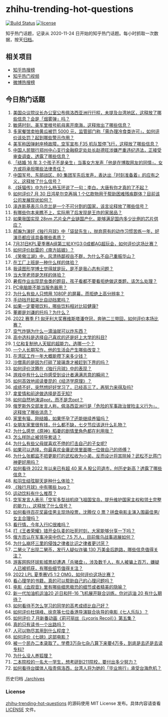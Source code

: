 # zhihu-trending-hot-questions

[![Build Status](https://github.com/justjavac/zhihu-trending-hot-questions/workflows/ci/badge.svg?branch=master)](https://github.com/justjavac/zhihu-trending-hot-questions/actions)
[![license](https://img.shields.io/github/license/justjavac/zhihu-trending-hot-questions)](https://github.com/justjavac/zhihu-trending-hot-questions/blob/master/LICENSE)

知乎热门话题，记录从 2020-11-24 日开始的知乎热门话题。每小时抓取一次数据，按天[归档](./archives)。

## 相关项目

- [知乎热搜榜](https://github.com/justjavac/zhihu-trending-top-search)
- [知乎热门视频](https://github.com/justjavac/zhihu-trending-hot-video)
- [微博热搜榜](https://github.com/justjavac/weibo-trending-hot-search)

## 今日热门话题

<!-- BEGIN -->
<!-- 最后更新时间 Mon Aug 01 2022 02:14:27 GMT+0800 (China Standard Time) -->

1. [美国众议院议长办公室公布佩洛西亚洲行行程，未提及台湾地区，这释放了哪些信息？会是「烟雾弹」吗？](https://www.zhihu.com/question/546242375)
1. [敏感时刻，美军里根号航母离开南海，这释放出了哪些信息？](https://www.zhihu.com/question/546265789)
1. [多家餐馆卖拍黄瓜被罚 5000 元，监管部门称「需办理冷食类许可」，如何评价该处罚？起到哪些警示作用？](https://www.zhihu.com/question/546072787)
1. [美军称因弹射座椅故障，空军宣布 F35 机队暂停飞行，这释放了哪些信息？](https://www.zhihu.com/question/546270634)
1. [中国人民银行郑州中心支行金融稳定处处长赵德旺涉嫌严重违纪违法，正接受审查调查，透露了哪些信息？](https://www.zhihu.com/question/545972805)
1. [「结婚 16 年 3 个孩子不是亲生」当事女方发声「他是在博取网友的同情」，女方或将承担哪些法律责任？](https://www.zhihu.com/question/546225243)
1. [中国军号、东部战区、80 集团军先后发声，表达出「时刻准备着」的应有之义，这释放了什么信号？](https://www.zhihu.com/question/546170394)
1. [《妖猫传》中为什么杨玉环说了一句：李白，大唐有你才真的了不起？](https://www.zhihu.com/question/395390308)
1. [如何评价7 月 30 日鸿星尔克再捐 1 个亿款物用于帮助困难残疾群体？目前该公司发展现状如何？](https://www.zhihu.com/question/546256520)
1. [泽连斯基表示乌克兰是一个不可分割的国家，该言论释放了哪些信号？](https://www.zhihu.com/question/545893444)
1. [有哪些你本来瞧不上，实际用了后发现是王炸的家居品？](https://www.zhihu.com/question/538193937)
1. [如果我国实现 28nm 芯片全产业链国产化，能够满足国内多少比例的芯片供应？](https://www.zhihu.com/question/440261853)
1. [郝瀚为演好《独行月球》中「袋鼠先生」，抛弃原有的动作习惯苦练一年，好演员都应该具备哪些素质？](https://www.zhihu.com/question/545331967)
1. [7月31日KPL夏季赛A组第三轮XYG3:0成都AG超玩会，如何评价这场比赛？](https://www.zhihu.com/question/546277899)
1. [如何评价赵雷的《南方姑娘》？](https://www.zhihu.com/question/23084882)
1. [《笑傲江湖》中，风清扬鄙视岳不群，为什么不自己重振华山？](https://www.zhihu.com/question/542185229)
1. [在工厂上班是一种什么样的体验？](https://www.zhihu.com/question/348434653)
1. [我读图形学博士觉得就是玩，是不是我心态有问题？](https://www.zhihu.com/question/425698106)
1. [当大学老师是怎样的体验？](https://www.zhihu.com/question/26959292)
1. [暑假作业出现昆虫类的题目，孩子看都不要看拒绝做这类题，该怎么处理？](https://www.zhihu.com/question/543509390)
1. [PC电脑能不能当服务器用？](https://www.zhihu.com/question/545536412)
1. [为什么有些人只想用 1080P 的屏幕，而拒绝上高分辨率？](https://www.zhihu.com/question/545941560)
1. [手动挡开起来比自动挡累吗？](https://www.zhihu.com/question/543734327)
1. [如果一定要喝饮料，哪些饮料相对比较健康?](https://www.zhihu.com/question/279774429)
1. [董卿是刘谦的托吗？为什么？](https://www.zhihu.com/question/20032637)
1. [2022 赛季 F1 匈牙利大奖赛维斯塔潘夺冠，奔驰二三带回，如何评价本场比赛？](https://www.zhihu.com/question/546286804)
1. [空气炸锅为什么一滴油就可以炸东西？](https://www.zhihu.com/question/332733985)
1. [高中选科是选择自己喜欢的还是好上大学的科目?](https://www.zhihu.com/question/546255254)
1. [1 亿和复制他人天赋的超能力，选哪一个？](https://www.zhihu.com/question/403421910)
1. [一个人长期写作，他的生活会产生哪些改变？](https://www.zhihu.com/question/266637698)
1. [在湾区工作一年大概能攒下来多少钱？](https://www.zhihu.com/question/299239760)
1. [沙僧真的是因为打碎了玻璃盏才被赶到下界的吗？](https://www.zhihu.com/question/371515636)
1. [如何评价沈腾在《独行月球》中的表现？](https://www.zhihu.com/question/545261030)
1. [游戏中有什么让你感受到设计者满满恶意的瞬间？](https://www.zhihu.com/question/40987399)
1. [如何高效地阅读曼昆的《经济学原理》？](https://www.zhihu.com/question/41905476)
1. [成绩不好，突然想好好学习了，已经高三了，再努力来得及吗?](https://www.zhihu.com/question/540781006)
1. [拿爱情和前途做选择是否无知?](https://www.zhihu.com/question/546169475)
1. [如何自然地演讲ppt，而不是念ppt？](https://www.zhihu.com/question/432657311)
1. [俄罗斯外交部发言人称，佩洛西亚洲行是「危险的军事政治冒险主义行为」，这释放了哪些消息？](https://www.zhihu.com/question/546239715)
1. [家里有猫，刚结婚，如果怀孕了还能继续养猫吗？](https://www.zhihu.com/question/545809609)
1. [女朋友家里很有钱，什么都不缺，七夕节应该送什么礼物？](https://www.zhihu.com/question/546150381)
1. [为什么感觉《原神》稻妻的剧情里角色都在利用我？](https://www.zhihu.com/question/528740559)
1. [怎么样防止被领导套话？](https://www.zhihu.com/question/486267940)
1. [为什么有些父母就喜欢不停的打击自己的子女呢?](https://www.zhihu.com/question/35544781)
1. [如果可以选择，你最喜欢金庸武侠里面哪一位做自己的师傅？](https://www.zhihu.com/question/546148581)
1. [为什么张都监不把更能打的武松收为小弟，反而设计将其除掉？武松不比蒋门神更好用吗？](https://www.zhihu.com/question/545795120)
1. [如何看待 2022 年以来已有超 40 家 A 股公司退市，创历史新高？透露了哪些信息？](https://www.zhihu.com/question/546130542)
1. [和羽生结弦聊天是种什么体验？](https://www.zhihu.com/question/528825120)
1. [《独行月球》中有哪些 bug？](https://www.zhihu.com/question/546005963)
1. [运动饮料有什么推荐？](https://www.zhihu.com/question/25408939)
1. [空军发言人表示「空军多型战机绕飞祖国宝岛，提升维护国家主权和领土完整的能力」，这释放了什么信号？](https://www.zhihu.com/question/546236032)
1. [如何看待百花奖最佳男主现场投票，沈腾仅 0 票？拼盘电影主演入围最佳男/女主合理吗？](https://www.zhihu.com/question/546156158)
1. [看行情，今年入行IC很难吗？](https://www.zhihu.com/question/545889397)
1. [打《王者荣耀》错开全队麦的社死时刻，大家能够分享一下吗？](https://www.zhihu.com/question/467240578)
1. [俄方否认在军事冲突中伤亡 7.5 万人，目前俄乌战事进展如何？](https://www.zhihu.com/question/546109878)
1. [为什么崩坏三里的侵蚀之律者比识之律者更讨厌？](https://www.zhihu.com/question/546053656)
1. [二舅火了出现二舅币，发行人疑似诈骗 130 万美金后跑路，哪些信息值得关注？](https://www.zhihu.com/question/546230317)
1. [游客网购环球影城票却遭遇「杀猪盘」，涉及数千人，有人被骗上百万，嫌疑人已被抓获，有哪些细节值得关注？](https://www.zhihu.com/question/546151416)
1. [2022 LPL 夏季赛V5 1:2 OMG，如何评价这场比赛？](https://www.zhihu.com/question/546256886)
1. [看心理学的书籍，真的可以帮助自己的心理问题吗？](https://www.zhihu.com/question/351655635)
1. [电影《血观音》里有哪些细思极恐的细节或者精美的隐喻？](https://www.zhihu.com/question/271679617)
1. [新一代加油机运油20 近日和歼-16 飞机展开联合训练，你对运油 20 有什么期待？](https://www.zhihu.com/question/546225745)
1. [如何看待不怎么学习的同学的高考成绩比自己好？](https://www.zhihu.com/question/545536430)
1. [如何评价杜琪峰、徐克等七位香港导演联合执导的电影《七人乐队》？](https://www.zhihu.com/question/421209379)
1. [如何评价 7 月新番动画《莉可丽丝（Lycoris Recoil）》第五集？](https://www.zhihu.com/question/546204732)
1. [真的只有读书一个出路吗？](https://www.zhihu.com/question/546114978)
1. [人可以物尽其用到什么程度？](https://www.zhihu.com/question/536299703)
1. [如何评价《七磅》这部电影 ?](https://www.zhihu.com/question/24918957)
1. [被一个民办二本录取了，学费3万杂七杂八算下来要4万多，到底是去还是去读专科?](https://www.zhihu.com/question/544380323)
1. [为什么没人养狐狸？](https://www.zhihu.com/question/23896879)
1. [二本院校的一名大一学生，想考研到211院校，要付出多少努力？](https://www.zhihu.com/question/312220009)
1. [如何看待台媒体人指责佩洛西，台湾人将为她的「毕业旅行」承受台海危机？](https://www.zhihu.com/question/546225847)

<!-- END -->

历史归档 [./archives](./archives)

### License

[zhihu-trending-hot-questions](https://github.com/justjavac/zhihu-trending-hot-questions)
的源码使用 MIT License 发布。具体内容请查看 [LICENSE](./LICENSE) 文件。
